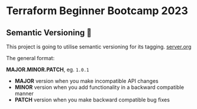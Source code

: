 # Terraform Beginner Bootcamp 2023

## Semantic Versioning :mage:

This project is going to utilise semantic versioning for its tagging.
[server.org](https://semver.org/)


The general format:

**MAJOR.MINOR.PATCH**, eg. `1.0.1`

- **MAJOR** version when you make incompatible API changes
- **MINOR** version when you add functionality in a backward compatible manner
- **PATCH** version when you make backward compatible bug fixes